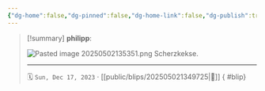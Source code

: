 ```yaml
---
{"dg-home":false,"dg-pinned":false,"dg-home-link":false,"dg-publish":true,"type":"blip","created-date":"2023-12-17T00:00:00","updated-date":"2025-05-02T13:53:54","disabled rules":["yaml-title","yaml-title-alias","file-name-heading"],"title":"philipp on Threads @ 2023-12-17","dg-path":"blips/202505021349725.md","permalink":"/blips/202505021349725/","dgPassFrontmatter":true}
---
```


> [!summary] **philipp**:
>
> ![Pasted image 20250502135351.png](/img/user/attachments/Pasted%20image%2020250502135351.png)
> Scherzkekse.
> - - -
>
> 🗓️ `Sun, Dec 17, 2023` · [[public/blips/202505021349725\|🔗]]
{ #blip}

